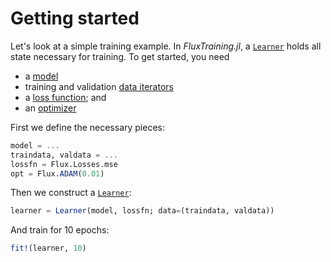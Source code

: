 # Getting started

Let's look at a simple training example. In *FluxTraining.jl*, a [`Learner`](#) holds all state necessary for training. To get started, you need

- a [model](/doc/docs/background/model.md)
- training and validation [data iterators](/doc/docs/background/dataiterator.md)
- a [loss function](/doc/docs/background/lossfunction.md); and
- an [optimizer](/doc/docs/background/optimizer.md)

First we define the necessary pieces:

```julia
model = ...
traindata, valdata = ...
lossfn = Flux.Losses.mse
opt = Flux.ADAM(0.01)
```

Then we construct a [`Learner`](#):

```julia
learner = Learner(model, lossfn; data=(traindata, valdata))
```

And train for 10 epochs:

```julia
fit!(learner, 10)
```
